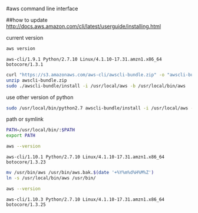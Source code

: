 #aws command line interface

##how to update
http://docs.aws.amazon.com/cli/latest/userguide/installing.html

current version
```bash
aws version
```
```
aws-cli/1.9.1 Python/2.7.10 Linux/4.1.10-17.31.amzn1.x86_64 botocore/1.3.1
```

```bash
curl "https://s3.amazonaws.com/aws-cli/awscli-bundle.zip" -o "awscli-bundle.zip"
unzip awscli-bundle.zip
sudo ./awscli-bundle/install -i /usr/local/aws -b /usr/local/bin/aws
```

use other version of python
```bash
sudo /usr/local/bin/python2.7 awscli-bundle/install -i /usr/local/aws -b /usr/local/bin/aws
```

path or symlink
```bash
PATH=/usr/local/bin/:$PATH
export PATH
```

```bash
aws --version
```
```
aws-cli/1.10.1 Python/2.7.10 Linux/4.1.10-17.31.amzn1.x86_64 botocore/1.3.23
```
```bash
mv /usr/bin/aws /usr/bin/aws.bak.$(date '+%Y%m%d%H%M%Z')
ln -s /usr/local/bin/aws /usr/bin/
```
```bash
aws --version
```
```
aws-cli/1.10.3 Python/2.7.10 Linux/4.1.10-17.31.amzn1.x86_64 botocore/1.3.25
```
